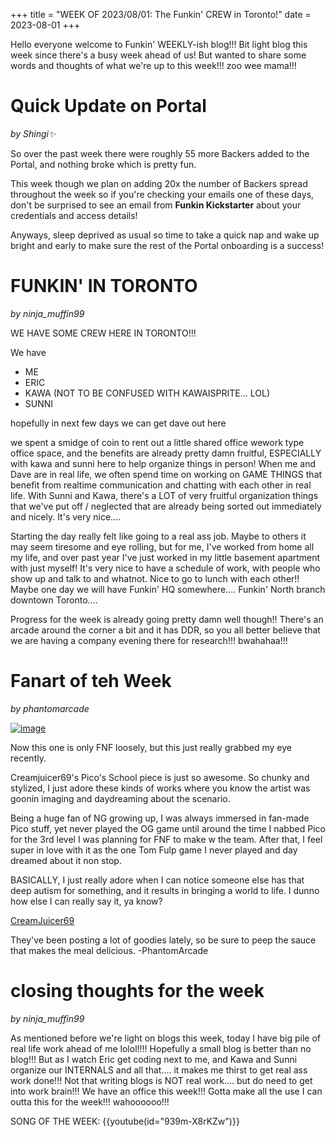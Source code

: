 +++
title = "WEEK OF 2023/08/01: The Funkin' CREW in Toronto!"
date = 2023-08-01
+++

Hello everyone welcome to Funkin' WEEKLY-ish blog!!! Bit light blog this week since there's a busy week ahead of us! But wanted to share some words and thoughts of what we're up to this week!!! zoo wee mama!!!
<!-- more -->
# Quick Update on Portal
*by Shingi✨* 

So over the past week there were roughly 55 more Backers added to the Portal, and nothing broke which is pretty fun.

This week though we plan on adding 20x the number of Backers spread throughout the week so if you're checking your emails one of these days, don't be surprised to see an email from **Funkin Kickstarter** about your credentials and access details!

Anyways, sleep deprived as usual so time to take a quick nap and wake up bright and early to make sure the rest of the Portal onboarding is a success!
    
# FUNKIN' IN TORONTO
*by ninja_muffin99* 

WE HAVE SOME CREW HERE IN TORONTO!!!

We have 
- ME
- ERIC
- KAWA (NOT TO BE CONFUSED WITH KAWAISPRITE... LOL)
- SUNNI 

hopefully in next few days we can get dave out here

we spent a smidge of coin to rent out a little shared office wework type office space, and the benefits are already pretty damn fruitful, ESPECIALLY with kawa and sunni here to help organize things in person! When me and Dave are in real life, we often spend time on working on GAME THINGS that benefit from realtime communication and chatting with each other in real life. With Sunni and Kawa, there's a LOT of very fruitful organization things that we've put off / neglected that are already being sorted out immediately and nicely. It's very nice....

Starting the day really felt like going to a real ass job. Maybe to others it may seem tiresome and eye rolling, but for me, I've worked from home all my life, and over past year I've just worked in my little basement apartment with just myself! It's very nice to have a schedule of work, with people who show up and talk to and whatnot. Nice to go to lunch with each other!! Maybe one day we will have Funkin' HQ somewhere.... Funkin' North branch downtown Toronto.... 

Progress for the week is already going pretty damn well though!! There's an arcade around the corner a bit and it has DDR, so you all better believe that we are having a company evening there for research!!! bwahahaa!!!
    
# Fanart of teh Week
*by phantomarcade* 

[![image](https://art.ngfiles.com/images/3358000/3358471_creamjuicer69_get-the-fuck-out-of-my-face.gif?f1690423143)](https://youtu.be/28bf2bSSmuU)

Now this one is only FNF loosely, but this just really grabbed my eye recently. 

Creamjuicer69's Pico's School piece is just so awesome. So chunky and stylized, I just adore these kinds of works where you know the artist was goonin imaging and daydreaming about the scenario.

Being a huge fan of NG growing up, I was always immersed in fan-made Pico stuff, yet never played the OG game until around the time I nabbed Pico for the 3rd level I was planning for FNF to make w the team. After that, I feel super in love with it as the one Tom Fulp game I never played and day dreamed about it non stop.

BASICALLY, I just really adore when I can notice someone else has that deep autism for something, and it results in bringing a world to life. I dunno how else I can really say it, ya know?

[CreamJuicer69](https://creamjuicer69.newgrounds.com/)

They've been posting a lot of goodies lately, so be sure to peep the sauce that makes the meal delicious.
-PhantomArcade
    
# closing thoughts for the week
*by ninja_muffin99* 

As mentioned before we're light on blogs this week, today I have big pile of real life work ahead of me lolol!!!! Hopefully a small blog is better than no blog!!! But as I watch Eric get coding next to me, and Kawa and Sunni organize our INTERNALS and all that.... it makes me thirst to get real ass work done!!! Not that writing blogs is NOT real work.... but do need to get into work brain!!! We have an office this week!!! Gotta make all the use I can outta this for the week!!! wahoooooo!!!

SONG OF THE WEEK: 
{{youtube(id="939m-X8rKZw")}}
    

